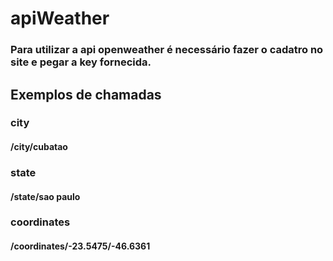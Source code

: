 # apiWeather

### Para utilizar a api openweather é necessário fazer o cadatro no site e pegar a key fornecida.

## Exemplos de chamadas

### city </br>
#### /city/cubatao

### state </br>
#### /state/sao paulo

### coordinates </br>
#### /coordinates/-23.5475/-46.6361
